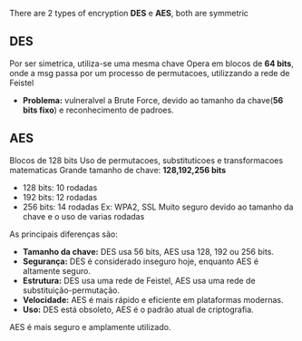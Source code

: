 

There are 2 types of encryption **DES** e **AES**, both are symmetric 

## DES
Por ser simetrica, utiliza-se uma mesma chave
Opera em blocos de **64 bits**, onde a msg passa por um processo de permutacoes, utilizzando a rede de Feistel
- **Problema:** vulneralvel a Brute Force, devido ao tamanho da chave(**56 bits fixo**) e reconhecimento de padroes.

## AES
Blocos de 128 bits
Uso de permutacoes, substituticoes e  transformacoes matematicas
Grande tamanho de chave: **128,192,256 bits**
- 128 bits: 10 rodadas
- 192 bits: 12 rodadas
- 256 bits: 14 rodadas
Ex: WPA2, SSL
Muito seguro devido ao tamanho da chave e o uso de varias rodadas

As principais diferenças são:

- **Tamanho da chave:** DES usa 56 bits, AES usa 128, 192 ou 256 bits.
- **Segurança:** DES é considerado inseguro hoje, enquanto AES é altamente seguro.
- **Estrutura:** DES usa uma rede de Feistel, AES usa uma rede de substituição-permutação.
- **Velocidade:** AES é mais rápido e eficiente em plataformas modernas.
- **Uso:** DES está obsoleto, AES é o padrão atual de criptografia.

AES é mais seguro e amplamente utilizado.
